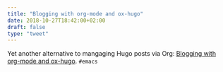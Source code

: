 ```yaml
---
title: "Blogging with org-mode and ox-hugo"
date: 2018-10-27T18:42:00+02:00
draft: false
type: "tweet"
---
```


Yet another alternative to mangaging Hugo posts via Org: [Blogging with org-mode and ox-hugo](https://www.shanesveller.com/blog/2018/02/13/blogging-with-org-mode-and-ox-hugo/). `#emacs`
